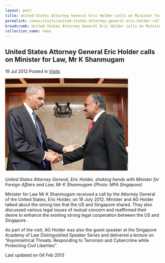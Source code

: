 ```yaml
---
layout: post
title: United States Attorney General Eric Holder calls on Minister for Law, Mr K Shanmugam
permalink: /news/visits/united-states-attorney-general-eric-holder-calls-on-minister-for-law-mr-k-shanmugam/
breadcrumb: United States Attorney General Eric Holder calls on Minister for Law, Mr K Shanmugam
collection_name: news
---
```


<style>
.image {width: 400px;}
.image img {max-width: 100%;}
</style>

United States Attorney General Eric Holder calls on Minister for Law, Mr K Shanmugam
---

19 Jul 2012 Posted in [Visits](/news/visits/)

<div class="image"><img src="/images/190712-us-ag-eric-holder-and-min.jpg/"></div><br>
<i>United States Attorney General, Eric Holder, shaking hands with Minister for Foreign Affairs and Law, Mr K Shanmugam (Photo: MFA Singapore)</i>

Minister for Law Mr K Shanmugam received a call by the Attorney General of the United States, Eric Holder, on 19 July 2012.  Minister and AG Holder talked about the strong ties that the US and Singapore shared. They also discussed various legal issues of mutual concern and reaffirmed their desire to enhance the existing strong legal cooperation between the US and Singapore .

As part of the visit, AG Holder was also the guest speaker at the Singapore Academy of Law Distinguished Speaker Series and delivered a lecture on “Asymmetrical Threats: Responding to Terrorism and Cybercrime while Protecting Civil Liberties”.

<p class="right-side-updated">Last updated on 04 Feb 2013</p>
